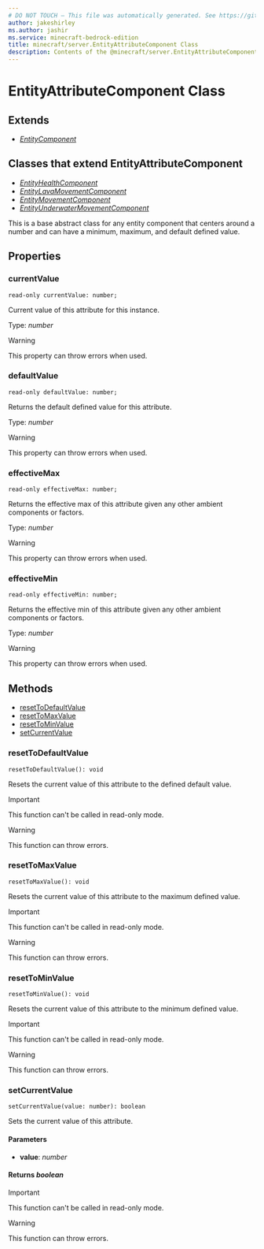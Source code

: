 ```yaml
---
# DO NOT TOUCH — This file was automatically generated. See https://github.com/mojang/minecraftapidocsgenerator to modify descriptions, examples, etc.
author: jakeshirley
ms.author: jashir
ms.service: minecraft-bedrock-edition
title: minecraft/server.EntityAttributeComponent Class
description: Contents of the @minecraft/server.EntityAttributeComponent class.
---
```

# EntityAttributeComponent Class

## Extends
- [*EntityComponent*](EntityComponent.md)

## Classes that extend EntityAttributeComponent
- [*EntityHealthComponent*](EntityHealthComponent.md)
- [*EntityLavaMovementComponent*](EntityLavaMovementComponent.md)
- [*EntityMovementComponent*](EntityMovementComponent.md)
- [*EntityUnderwaterMovementComponent*](EntityUnderwaterMovementComponent.md)

This is a base abstract class for any entity component that centers around a number and can have a minimum, maximum, and default defined value.

## Properties

### **currentValue**
`read-only currentValue: number;`

Current value of this attribute for this instance.

Type: *number*

> [!WARNING]
> This property can throw errors when used.

### **defaultValue**
`read-only defaultValue: number;`

Returns the default defined value for this attribute.

Type: *number*

> [!WARNING]
> This property can throw errors when used.

### **effectiveMax**
`read-only effectiveMax: number;`

Returns the effective max of this attribute given any other ambient components or factors.

Type: *number*

> [!WARNING]
> This property can throw errors when used.

### **effectiveMin**
`read-only effectiveMin: number;`

Returns the effective min of this attribute given any other ambient components or factors.

Type: *number*

> [!WARNING]
> This property can throw errors when used.

## Methods
- [resetToDefaultValue](#resettodefaultvalue)
- [resetToMaxValue](#resettomaxvalue)
- [resetToMinValue](#resettominvalue)
- [setCurrentValue](#setcurrentvalue)

### **resetToDefaultValue**
`
resetToDefaultValue(): void
`

Resets the current value of this attribute to the defined default value.

> [!IMPORTANT]
> This function can't be called in read-only mode.

> [!WARNING]
> This function can throw errors.

### **resetToMaxValue**
`
resetToMaxValue(): void
`

Resets the current value of this attribute to the maximum defined value.

> [!IMPORTANT]
> This function can't be called in read-only mode.

> [!WARNING]
> This function can throw errors.

### **resetToMinValue**
`
resetToMinValue(): void
`

Resets the current value of this attribute to the minimum defined value.

> [!IMPORTANT]
> This function can't be called in read-only mode.

> [!WARNING]
> This function can throw errors.

### **setCurrentValue**
`
setCurrentValue(value: number): boolean
`

Sets the current value of this attribute.

#### **Parameters**
- **value**: *number*

#### **Returns** *boolean*

> [!IMPORTANT]
> This function can't be called in read-only mode.

> [!WARNING]
> This function can throw errors.
